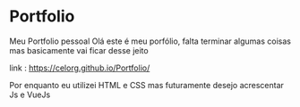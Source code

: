 # Portfolio
Meu Portfolio pessoal
Olá este é meu porfólio, falta terminar algumas coisas mas basicamente vai ficar desse jeito

link : https://celorg.github.io/Portfolio/

Por enquanto eu utilizei HTML e CSS mas futuramente desejo acrescentar Js e VueJs
